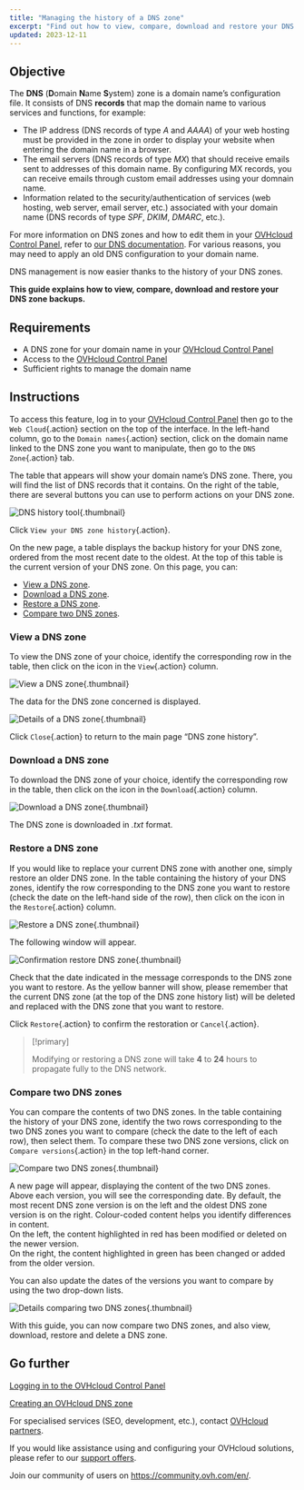 ```yaml
---
title: "Managing the history of a DNS zone"
excerpt: "Find out how to view, compare, download and restore your DNS zone backups"
updated: 2023-12-11
---
```


## Objective

The **DNS** (**D**omain **N**ame **S**ystem) zone is a domain name’s configuration file. It consists of DNS **records** that map the domain name to various services and functions, for example:

- The IP address (DNS records of type *A* and *AAAA*) of your web hosting must be provided in the zone in order to display your website when entering the domain name in a browser.
- The email servers (DNS records of type *MX*) that should receive emails sent to addresses of this domain name. By configuring MX records, you can receive emails through custom email addresses using your domnain name.
- Information related to the security/authentication of services (web hosting, web server, email server, etc.) associated with your domain name (DNS records of type *SPF*, *DKIM*, *DMARC*, etc.).

For more information on DNS zones and how to edit them in your [OVHcloud Control Panel](manager.), refer to [our DNS documentation](dns_zone_edit1.).
For various reasons, you may need to apply an old DNS configuration to your domain name.

DNS management is now easier thanks to the history of your DNS zones.

**This guide explains how to view, compare, download and restore your DNS zone backups.**

## Requirements

- A DNS zone for your domain name in your [OVHcloud Control Panel](manager.)
- Access to the [OVHcloud Control Panel](manager.)
- Sufficient rights to manage the domain name

## Instructions

To access this feature, log in to your [OVHcloud Control Panel](manager.) then go to the `Web Cloud`{.action} section on the top of the interface. In the left-hand column, go to the `Domain names`{.action} section, click on the domain name linked to the DNS zone you want to manipulate, then go to the `DNS Zone`{.action} tab.

The table that appears will show your domain name’s DNS zone. There, you will find the list of DNS records that it contains. On the right of the table, there are several buttons you can use to perform actions on your DNS zone. 

![DNS history tool](dns-zone-history.png){.thumbnail}

Click `View your DNS zone history`{.action}. 

On the new page, a table displays the backup history for your DNS zone, ordered from the most recent date to the oldest. At the top of this table is the current version of your DNS zone. On this page, you can:

- [View a DNS zone](#view.).
- [Download a DNS zone](#download.).
- [Restore a DNS zone](#restore.).
- [Compare two DNS zones](#compare.).

### View a DNS zone <a name="view"></a>

To view the DNS zone of your choice, identify the corresponding row in the table, then click on the icon in the `View`{.action} column.

![View a DNS zone](visualize-dns-eyes.png){.thumbnail}

The data for the DNS zone concerned is displayed.

![Details of a DNS zone](details-dns-zone.png){.thumbnail}

Click `Close`{.action} to return to the main page “DNS zone history”.

### Download a DNS zone <a name="download"></a>

To download the DNS zone of your choice, identify the corresponding row in the table, then click on the icon in the `Download`{.action} column.

![Download a DNS zone](download-dns-zone.png){.thumbnail}

The DNS zone is downloaded in *.txt* format.

### Restore a DNS zone <a name="restore"></a>

If you would like to replace your current DNS zone with another one, simply restore an older DNS zone. In the table containing the history of your DNS zones, identify the row corresponding to the DNS zone you want to restore (check the date on the left-hand side of the row), then click on the icon in the `Restore`{.action} column.

![Restore a DNS zone](restore-dns-zone.png){.thumbnail}

The following window will appear.

![Confirmation restore DNS zone](confirmation-restore-dns-zone.png){.thumbnail}

Check that the date indicated in the message corresponds to the DNS zone you want to restore. As the yellow banner will show, please remember that the current DNS zone (at the top of the DNS zone history list) will be deleted and replaced with the DNS zone that you want to restore.

Click `Restore`{.action} to confirm the restoration or `Cancel`{.action}.

> [!primary]
>
> Modifying or restoring a DNS zone will take **4** to **24** hours to propagate fully to the DNS network.
>

### Compare two DNS zones <a name="compare"></a>

You can compare the contents of two DNS zones. In the table containing the history of your DNS zone, identify the two rows corresponding to the two DNS zones you want to compare (check the date to the left of each row), then select them. To compare these two DNS zone versions, click on `Compare versions`{.action} in the top left-hand corner.

![Compare two DNS zones](compare-two-dns-zone.png){.thumbnail}

A new page will appear, displaying the content of the two DNS zones. Above each version, you will see the corresponding date. By default, the most recent DNS zone version is on the left and the oldest DNS zone version is on the right. Colour-coded content helps you identify differences in content.<br>
On the left, the content highlighted in red has been modified or deleted on the newer version.<br>
On the right, the content highlighted in green has been changed or added from the older version. 

You can also update the dates of the versions you want to compare by using the two drop-down lists.

![Details comparing two DNS zones](compare-dns-zone-details.png){.thumbnail}

With this guide, you can now compare two DNS zones, and also view, download, restore and delete a DNS zone.

## Go further

[Logging in to the OVHcloud Control Panel](ovhcloud-account-login1.)

[Creating an OVHcloud DNS zone](dns_zone_create1.)

For specialised services (SEO, development, etc.), contact [OVHcloud partners](partner.).

If you would like assistance using and configuring your OVHcloud solutions, please refer to our [support offers](support.).

Join our community of users on <https://community.ovh.com/en/>.